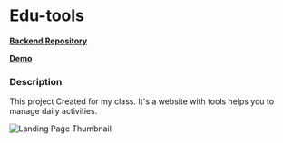 # Edu-tools
[**Backend Repository**](https://github.com/beyram01/edu-tools-backend)

[**Demo**](https://edu-tools.netlify.app/)


### Description
This project Created for my class. It's a website with tools helps you to manage daily activities.

![Landing Page Thumbnail](https://i.ibb.co/YWZs3g7/Screenshot-from-2021-05-31-13-47-36.png)

